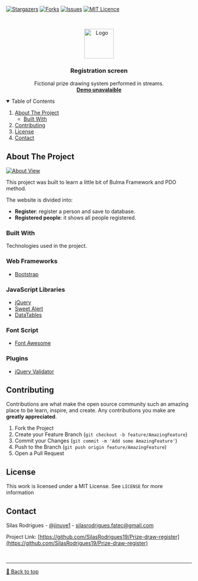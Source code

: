 [![Stargazers][stars-shield]][stars-url]
[![Forks][forks-shield]][forks-url]
[![Issues][issues-shield]][issues-url]
[![MIT Licence][license-shield]][license-url]


<!-- PROJECT LOGO -->
<br />
<p align="center">
  <a href="#">
    <img src="https://images.vexels.com/media/users/3/217997/isolated/preview/d439a251f09dee321022fbed116d0cfc-desenho-de-ilustracao-de-caixa-de-presente.png" alt="Logo" width="80" height="80">
  </a>

  <h3 align="center">Registration screen</h3>

  <p align="center">
    Fictional prize drawing system performed in streams.
    <br />
    <a href="#"><strong>Demo unavalaible</strong></a>
    <br />
  </p>
</p>



<!-- TABLE OF CONTENTS -->
<details open="open">
  <summary>Table of Contents</summary>
  <ol>
    <li>
      <a href="#about-the-project">About The Project</a>
      <ul>
        <li><a href="#built-with">Built With</a></li>
      </ul>
    </li>
    <li><a href="#contributing">Contributing</a></li>
    <li><a href="#license">License</a></li>
    <li><a href="#contact">Contact</a></li>
  </ol>
</details>



<!-- ABOUT THE PROJECT -->
## About The Project

[![About View][About View]](https://github.com/SilasRodrigues19/Prize-draw-register)




This project was built to learn a little bit of Bulma Framework and PDO method.

The website is divided into:
* **Register**: register a person and save to database.
* **Registered people**: it shows all people registered.

### Built With

Technologies used in the project.

### Web Frameworks
* [Bootstrap](https://getbootstrap.com)

### JavaScript Libraries
* [jQuery](https://jquery.com)
* [Sweet Alert](https://sweetalert2.github.io)
* [DataTables](https://datatables.net)

### Font Script
* [Font Awesome](https://fontawesome.com)

### Plugins
* [jQuery Validator](https://jqueryvalidation.org)


<!-- CONTRIBUTING -->
## Contributing

Contributions are what make the open source community such an amazing place to be learn, inspire, and create. Any contributions you make are **greatly appreciated**.

1. Fork the Project
2. Create your Feature Branch (`git checkout -b feature/AmazingFeature`)
3. Commit your Changes (`git commit -m 'Add some AmazingFeature'`)
4. Push to the Branch (`git push origin feature/AmazingFeature`)
5. Open a Pull Request


<!-- LICENSE -->
## License

This work is licensed under a MIT License. See `LICENSE` for more information


<!-- CONTACT -->
## Contact

Silas Rodrigues - [@jinuye1](https://twitter.com/jinuye1) - silasrodrigues.fatec@gmail.com

Project Link: [https://github.com/SilasRodrigues19/Prize-draw-register](https://github.com/SilasRodrigues19/Prize-draw-register)

   
   <!-- MARKDOWN LINKS & IMAGES -->
<!-- https://www.markdownguide.org/basic-syntax/#reference-style-links -->
[contributors-shield]: https://img.shields.io/github/contributors/SilasRodrigues19/Prize-draw-register.svg?style=for-the-badge
[contributors-url]: https://github.com/SilasRodrigues19/Prize-draw-register/graphs/contributors
[forks-shield]: https://img.shields.io/github/forks/SilasRodrigues19/Prize-draw-register.svg?style=for-the-badge
[forks-url]: https://github.com/SilasRodrigues19/Prize-draw-register/network/members
[stars-shield]: https://img.shields.io/github/stars/SilasRodrigues19/Prize-draw-register.svg?style=for-the-badge
[stars-url]: https://github.com/SilasRodrigues19/Prize-draw-register/stargazers
[issues-shield]: https://img.shields.io/github/issues/SilasRodrigues19/Prize-draw-register.svg?style=for-the-badge
[issues-url]: https://github.com/SilasRodrigues19/Prize-draw-register/issues
[license-shield]: https://img.shields.io/github/license/SilasRodrigues19/Prize-draw-register.svg?style=for-the-badge
[license-url]: https://github.com/SilasRodrigues19/Prize-draw-register/blob/main/LICENSE
[About View]: https://github.com/SilasRodrigues19/Prize-draw-register/blob/main/img/preview.gif

<br><hr>
[🔼 Back to top](#Registration-Screen)
